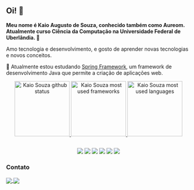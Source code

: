 ## Oi! 👋

**Meu nome é Kaio Augusto de Souza, conhecido também como Aureom. Atualmente curso Ciência da Computação na Universidade Federal de Uberlândia. 📖**

Amo tecnologia e desenvolvimento, e gosto de aprender novas tecnologias e novos conceitos.

🎉 Atualmente estou estudando [Spring Framework](https://spring.io/), um framework de desenvolvimento Java que permite a criação de aplicações web.

<div align="center">
  <a href="https://github.com/Aureom">
    <img height="150rem" src="https://github-readme-stats.vercel.app/api?username=aureom&show_icons=true&theme=tokyonight&include_all_commits=true&count_private=true" alt="Kaio Souza github status"/>
    <img height="150rem" src="https://github-readme-streak-stats.herokuapp.com/?user=Aureom&theme=tokyonight" alt="Kaio Souza most used frameworks"/>
    <img height="150rem" src="https://github-readme-stats.vercel.app/api/top-langs/?username=aureom&layout=compact&langs_count=6&theme=tokyonight" alt="Kaio Souza most used languages"/>
  </a>
</div>

##

<div align="center">
  <img src="https://img.shields.io/badge/java-%23ED8B00.svg?style=for-the-badge&logo=java&logoColor=white"/>
  <img src="https://img.shields.io/badge/kotlin-%230095D5.svg?style=for-the-badge&logo=kotlin&logoColor=white"/>
  <img src="https://img.shields.io/badge/spring-%236DB33F.svg?style=for-the-badge&logo=spring&logoColor=white"/>    <img src="https://img.shields.io/badge/javascript-%23323330.svg?style=for-the-badge&logo=javascript&logoColor=%23F7DF1E"/>
  <img src="https://img.shields.io/badge/html5-%23E34F26.svg?style=for-the-badge&logo=html5&logoColor=white"/>
  <img src="https://img.shields.io/badge/css3-%231572B6.svg?style=for-the-badge&logo=css3&logoColor=white"/>
</div>

### Contato

<div align="left">
  <a href="mailto:kaioaugusto02@gmail.com" target="blank">
    <img align="center" src="https://img.shields.io/badge/Gmail-D14836?style=for-the-badge&logo=gmail&logoColor=white"/>
  </a>
  <a href="https://www.linkedin.com/in/kaio-souza/" target="blank">
    <img align="center" src="https://img.shields.io/badge/linkedin-%230077B5.svg?style=for-the-badge&logo=linkedin&logoColor=white" />
  </a>
</div>

